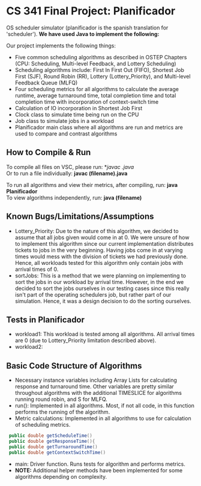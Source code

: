 # CS 341 Final Project: Planificador 
OS scheduler simulator (planificador is the spanish translation for 'scheduler'). **We have used Java to implement the following:**

Our project implements the following things: 
* Five common scheduling algorithms as described in OSTEP Chapters (CPU: Scheduling, Multi-level Feedback, and Lottery Scheduling)
* Scheduling algorithms include: First In First Out (FIFO), Shortest Job First (SJF), Round Robin (RR), Lottery (Lottery_Priority), and Multi-level Feedback Queue (MLFQ)
* Four scheduling metrics for all algorithms to calculate the average runtime, average turnaround time, total completion time and total completion time with incorporation of context-switch time 
* Calculation of IO incorporation in Shortest Job First 
* Clock class to simulate time being run on the CPU 
* Job class to simulate jobs in a workload
* Planificador main class where all algorithms are run and metrics are used to compare and contrast algorithms 

## How to Compile & Run 
To compile all files on VSC, please run: **javac *.java** <br />
Or to run a file individually: **javac (filename).java** <br />

To run all algorithms and view their metrics, after compiling, run: **java Planificador** <br />
To view algorithms independently, run: **java (filename)** 

## Known Bugs/Limitations/Assumptions
* Lottery_Priority: Due to the nature of this algorithm, we decided to assume that all jobs given would come in at 0. We were unsure of how to implement this algorithm since our current implementation distributes tickets to jobs in the very beginning. Having jobs come in at varying times would mess with the division of tickets we had previously done. Hence, all workloads tested for this algorithm only contain jobs with arrival times of 0. 
* sortJobs: This is a method that we were planning on implementing to sort the jobs in our workload by arrival time. However, in the end we decided to sort the jobs ourselves in our testing cases since this really isn't part of the operating schedulers job, but rather part of our simulation. Hence, it was a design decision to do the sorting ourselves. 


## Tests in Planificador 
* workload1: This workload is tested among all algorithms. All arrival times are 0 (due to Lottery_Priority limitation described above). 
* workload2: 

## Basic Code Structure of Algorithms  
* Necessary instance variables including Array Lists for calculating response and turnaround time. Other variables are pretty similar throughout algorithms with the additional TIMESLICE for algorithms running round robin, and S for MLFQ. 
* run(): Implemented in all algorithms. Most, if not all code, in this function performs the running of the algorithm. 
* Metric calculations: Implemented in all algorithms to use for calculation of scheduling metrics. 
```java
 public double getScheduleTime()
 public double getResponseTime(){
 public double getTurnaroundTime()
 public double getContextSwitchTime() 
```
* main: Driver function. Runs tests for algorithm and performs metrics. 
* **NOTE:** Additional helper methods have been implemented for some algorithms depending on complexity.




